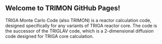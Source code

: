 ## Welcome to TRIMON GitHub Pages!

TRIGA Monte Carlo Code (also TRIMON) is a reactor calculation code, designed specifically for any variants of TRIGA reactor core. The 
code is the successor of the TRIGLAV code, which is a 2-dimensional diffusion code designed for TRIGA core calculation. 
